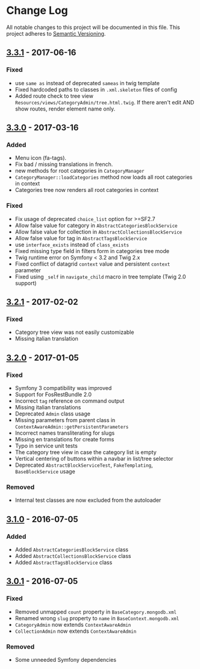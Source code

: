 # Change Log
All notable changes to this project will be documented in this file.
This project adheres to [Semantic Versioning](http://semver.org/).

## [3.3.1](https://github.com/sonata-project/SonataClassificationBundle/compare/3.3.0...3.3.1) - 2017-06-16
### Fixed
- use `same as` instead of deprecated `sameas` in twig template
- Fixed hardcoded paths to classes in `.xml.skeleton` files of config
- Added route check to tree view `Resources/views/CategoryAdmin/tree.html.twig`. If there aren't edit AND show routes, render element name only.

## [3.3.0](https://github.com/sonata-project/SonataClassificationBundle/compare/3.2.1...3.3.0) - 2017-03-16
### Added
- Menu icon (fa-tags).
- Fix bad / missing translations in french.
- new methods for root categories in `CategoryManager`
- `CategoryManager::loadCategories` method now loads all root categories in context
- Categories tree now renders all root categories in context

### Fixed
- Fix usage of deprecated `choice_list` option for >=SF2.7
- Allow false value for category in `AbstractCategoriesBlockService`
- Allow false value for collection in `AbstractCollectionsBlockService`
- Allow false value for tag in `AbstractTagsBlockService`
- use `interface_exists` instead of `class_exists`
- Fixed missing type field in filters form in categories tree mode
- Twig runtime error on Symfony < 3.2 and Twig 2.x
- Fixed conflict of datagrid `context` value and persistent `context` parameter
- Fixed using `_self` in `navigate_child` macro in tree template (Twig 2.0 support)

## [3.2.1](https://github.com/sonata-project/SonataClassificationBundle/compare/3.2.0...3.2.1) - 2017-02-02
### Fixed
- Category tree view was not easily customizable
- Missing italian translation

## [3.2.0](https://github.com/sonata-project/SonataClassificationBundle/compare/3.1.0...3.2.0) - 2017-01-05
### Fixed
- Symfony 3 compatibility was improved
- Support for FosRestBundle 2.0
- Incorrect `tag` reference on command output
- Missing italian translations
- Deprecated `Admin` class usage
- Missing parameters from parent class in `ContextAwareAdmin::getPersistentParameters`
- Incorrect names transliterating for slugs
- Missing en translations for create forms
- Typo in service unit tests
- The category tree view in case the category list is empty
- Vertical centering of buttons within a navbar in list/tree selector
- Deprecated `AbstractBlockServiceTest`, `FakeTemplating`, `BaseBlockService` usage

### Removed
- Internal test classes are now excluded from the autoloader

## [3.1.0](https://github.com/sonata-project/SonataClassificationBundle/compare/3.0.1...3.1.0) - 2016-07-05
### Added
- Added `AbstractCategoriesBlockService` class
- Added `AbstractCollectionsBlockService` class
- Added `AbstractTagsBlockService` class

## [3.0.1](https://github.com/sonata-project/SonataClassificationBundle/compare/3.0.0...3.0.1) - 2016-07-05
### Fixed
- Removed unmapped `count` property in `BaseCategory.mongodb.xml`
- Renamed wrong `slug` property to `name` in `BaseContext.mongodb.xml`
- `CategoryAdmin` now extends `ContextAwareAdmin`
- `CollectionAdmin` now extends `ContextAwareAdmin`

### Removed
- Some unneeded Symfony dependencies
